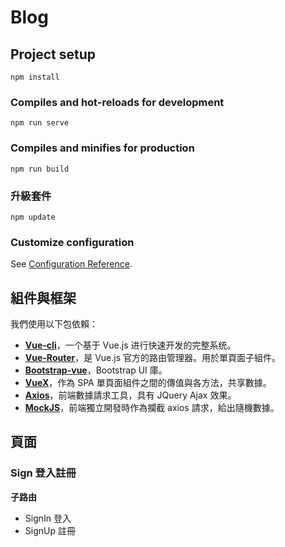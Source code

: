 # Blog

## Project setup
```
npm install
```

### Compiles and hot-reloads for development
```
npm run serve
```

### Compiles and minifies for production
```
npm run build
```

### 升級套件
```
npm update
```

### Customize configuration
See [Configuration Reference](https://cli.vuejs.org/config/).

## 組件與框架

我們使用以下包依賴：

- **[Vue-cli](https://cli.vuejs.org/zh/guide/)**，一个基于 Vue.js 进行快速开发的完整系统。
- **[Vue-Router](https://router.vuejs.org/zh/installation.html)**，是 Vue.js 官方的路由管理器。用於單頁面子組件。
- **[Bootstrap-vue](https://bootstrap-vue.org/)**，Bootstrap UI 庫。
- **[VueX](https://vuex.vuejs.org/zh/)**，作為 SPA 單頁面組件之間的傳值與各方法，共享數據。
- **[Axios](https://www.npmjs.com/package/vue-axios)**，前端數據請求工具，具有 JQuery Ajax 效果。
- **[MockJS](https://github.com/nuysoft/Mock)**，前端獨立開發時作為攔截 axios 請求，給出隨機數據。

## 頁面

### Sign 登入註冊

**子路由**

- SignIn 登入
- SignUp 註冊